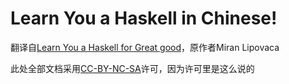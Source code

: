 # Learn You a Haskell in Chinese!

翻译自[Learn You a Haskell for Great good][lyah]，原作者Miran Lipovaca

此处全部文档采用[CC-BY-NC-SA][by-nc-sa]许可，因为许可里是这么说的

[lyah]: http://learnyouahaskell.com
[by-nc-sa]: http://creativecommons.org/licenses/by-nc-sa/3.0/
